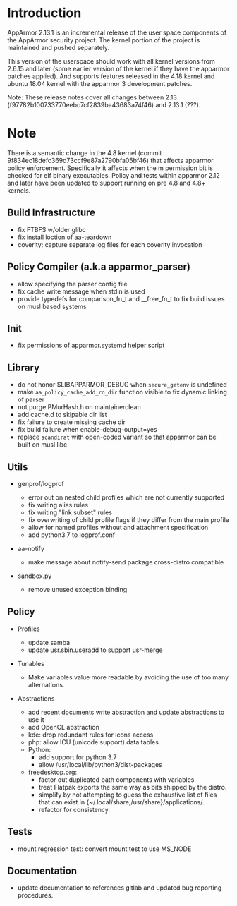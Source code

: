 Introduction
============

AppArmor 2.13.1 is an incremental release of the user space components
of the AppArmor security project. The kernel portion of the project
is maintained and pushed separately.

This version of the userspace should work with all kernel versions from
2.6.15 and later (some earlier version of the kernel if they have the
apparmor patches applied). And supports features released in the 4.18
kernel and ubuntu 18.04 kernel with the apparmor 3 development patches.

Note: These release notes cover all changes between 2.13 (f97782b100733770eebc7cf2839ba43683a74f46)
and 2.13.1 (???).


Note
====

There is a semantic change in the 4.8 kernel (commit
9f834ec18defc369d73ccf9e87a2790bfa05bf46) that affects apparmor policy
enforcement. Specifically it affects when the m permission bit is
checked for elf binary executables. Policy and tests within apparmor
2.12 and later have been updated to support running on pre 4.8 and 4.8+ kernels.

    


Build Infrastructure
--------------------
-   fix FTBFS w/older glibc
-   fix install loction of aa-teardown
-   coverity: capture separate log files for each coverity invocation


Policy Compiler (a.k.a apparmor\_parser)
----------------------------------------
-   allow specifying the parser config file
-   fix cache write message when stdin is used
-   provide typedefs for comparison_fn_t and __free_fn_t to fix build issues on musl based systems


Init
----

-   fix permissions of apparmor.systemd helper script


Library
-------
-   do not honor $LIBAPPARMOR_DEBUG when `secure_getenv` is undefined
-   make `aa_policy_cache_add_ro_dir` function visible to fix dynamic linking of parser
-   not purge PMurHash.h on maintainerclean
-   add cache.d to skipable dir list
-   fix failure to create missing cache dir
-   fix build failure when enable-debug-output=yes
-   replace `scandirat` with open-coded variant so that apparmor can be built on musl libc


Utils
-----
-  genprof/logprof
   - error out on nested child profiles which are not currently supported
   - fix writing alias rules
   - fix writing "link subset" rules
   - fix overwriting of child profile flags if they differ from the main profile
   - allow for named profiles without and attachment specification
   - add python3.7 to logprof.conf

-   aa-notify
    - make message about notify-send package cross-distro compatible

-   sandbox.py
    - remove unused exception binding


Policy
------

- Profiles
  - update samba
  - update usr.sbin.useradd to support usr-merge

- Tunables
  - Make variables value more readable by avoiding the use of too many alternations.

- Abstractions
  - add recent documents write abstraction and update abstractions to use it
  - add OpenCL abstraction
  - kde: drop redundant rules for icons access
  - php: allow ICU (unicode support) data tables
  - Python:
    - add support for python 3.7
    - allow /usr/local/lib/python3/dist-packages
  - freedesktop.org:
    - factor out duplicated path components with variables
    - treat Flatpak exports the same way as bits shipped by the distro.
    - simplify by not attempting to guess the exhaustive list of files that can exist in {~/.local/share,/usr/share}/applications/.
    - refactor for consistency.


Tests
-----
- mount regression test: convert mount test to use MS_NODE

Documentation
-------------
- update documentation to references gitlab and updated bug reporting procedures.

